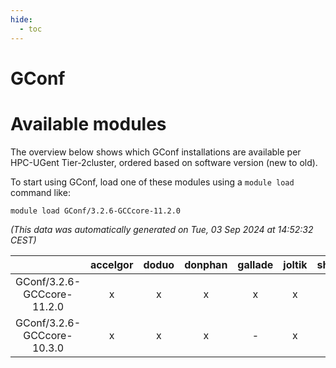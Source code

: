 ```yaml
---
hide:
  - toc
---
```


GConf
=====

# Available modules


The overview below shows which GConf installations are available per HPC-UGent Tier-2cluster, ordered based on software version (new to old).

To start using GConf, load one of these modules using a `module load` command like:

```shell
module load GConf/3.2.6-GCCcore-11.2.0
```

*(This data was automatically generated on Tue, 03 Sep 2024 at 14:52:32 CEST)*  

| |accelgor|doduo|donphan|gallade|joltik|shinx|skitty|
| :---: | :---: | :---: | :---: | :---: | :---: | :---: | :---: |
|GConf/3.2.6-GCCcore-11.2.0|x|x|x|x|x|-|x|
|GConf/3.2.6-GCCcore-10.3.0|x|x|x|-|x|-|x|
